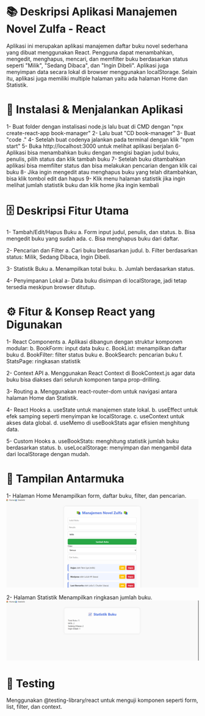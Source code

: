 # 📚 Deskripsi Aplikasi Manajemen Novel Zulfa - React

Aplikasi ini merupakan aplikasi manajemen daftar buku novel sederhana yang dibuat menggunakan React. Pengguna dapat menambahkan, mengedit, menghapus, mencari, dan memfilter buku berdasarkan status seperti "Milik", "Sedang Dibaca", dan "Ingin Dibeli". Aplikasi juga menyimpan data secara lokal di browser menggunakan localStorage. Selain itu, aplikasi juga memiliki multiple halaman yaitu ada halaman Home dan Statistik.

#  🚀 Instalasi & Menjalankan Aplikasi

1- Buat folder dengan instalisasi node.js lalu buat di CMD dengan "npx create-react-app book-manager"
2- Lalu buat "CD book-manager"
3- Buat "code ."
4- Setelah buat codenya jalankan pada terminal dengan klik "npm start"
5- Buka http://localhost:3000 untuk melihat aplikasi berjalan
6- Aplikasi bisa menambahkan buku dengan mengisi bagian judul buku, penulis, pilih status dan klik tambah buku
7- Setelah buku ditambahkan aplikasi bisa memfilter status dan bisa melakukan pencarian dengan klik cai buku
8- Jika ingin mengedit atau menghapus buku yang telah ditambahkan, bisa klik tombol edit dan hapus
9- Klik menu halaman statistik jika ingin melihat jumlah statistik buku dan klik home jika ingin kembali

# 🗄️ Deskripsi Fitur Utama

1- Tambah/Edit/Hapus Buku
a. Form input judul, penulis, dan status.
b. Bisa mengedit buku yang sudah ada.
c. Bisa menghapus buku dari daftar.

2- Pencarian dan Filter
a. Cari buku berdasarkan judul.
b. Filter berdasarkan status: Milik, Sedang Dibaca, Ingin Dibeli.

3- Statistik Buku
a. Menampilkan total buku.
b. Jumlah berdasarkan status.

4- Penyimpanan Lokal
a- Data buku disimpan di localStorage, jadi tetap tersedia meskipun browser ditutup.

#  ⚙️ Fitur & Konsep React yang Digunakan

1- React Components
a. Aplikasi dibangun dengan struktur komponen modular:
b. BookForm: input data buku
c. BookList: menampilkan daftar buku
d. BookFilter: filter status buku
e. BookSearch: pencarian buku
f. StatsPage: ringkasan statistik

2- Context API
a. Menggunakan React Context di BookContext.js agar data buku bisa diakses dari seluruh komponen tanpa prop-drilling.

3- Routing
a. Menggunakan react-router-dom untuk navigasi antara halaman Home dan Statistik.

4- React Hooks
a. useState untuk manajemen state lokal.
b. useEffect untuk efek samping seperti menyimpan ke localStorage.
c. useContext untuk akses data global.
d. useMemo di useBookStats agar efisien menghitung data.

5- Custom Hooks
a. useBookStats: menghitung statistik jumlah buku berdasarkan status.
b. useLocalStorage: menyimpan dan mengambil data dari localStorage dengan mudah.

# 📸 Tampilan Antarmuka

1- Halaman Home
Menampilkan form, daftar buku, filter, dan pencarian.
![Home Page](./src/screenshoots/HomePage.png)

2- Halaman Statistik
Menampilkan ringkasan jumlah buku.
![Stats Page](./src/screenshoots/StatsPage.png)

# 🚫 Testing

Menggunakan @testing-library/react untuk menguji komponen seperti form, list, filter, dan context.
